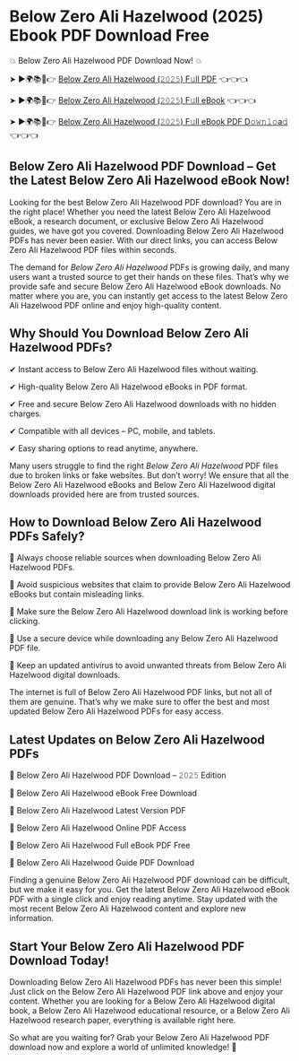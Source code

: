 # Below Zero Ali Hazelwood (2025) Ebook PDF Download Free

💥 Below Zero Ali Hazelwood PDF Download Now! 💥

➤ ►🌍📚📱👉 [Below Zero Ali Hazelwood (𝟸𝟶𝟸𝟻) F𝚞ll PDF](https://getpdf.xyz/below-zero-ali-hazelwood) 👈👈👈


➤ ►🌍📚📱👉 [Below Zero Ali Hazelwood (𝟸𝟶𝟸𝟻) F𝚞ll eBook](https://getpdf.xyz/below-zero-ali-hazelwood) 👈👈👈


➤ ►🌍📚📱👉 [Below Zero Ali Hazelwood (𝟸𝟶𝟸𝟻) F𝚞ll eBook PDF D𝚘𝚠𝚗𝚕𝚘a𝚍](https://getpdf.xyz/below-zero-ali-hazelwood) 👈👈👈


## Below Zero Ali Hazelwood PDF Download – Get the Latest Below Zero Ali Hazelwood eBook Now!

Looking for the best Below Zero Ali Hazelwood PDF download? You are in the right place! Whether you need the latest Below Zero Ali Hazelwood eBook, a research document, or exclusive Below Zero Ali Hazelwood guides, we have got you covered. Downloading Below Zero Ali Hazelwood PDFs has never been easier. With our direct links, you can access Below Zero Ali Hazelwood PDF files within seconds.

The demand for *Below Zero Ali Hazelwood* PDFs is growing daily, and many users want a trusted source to get their hands on these files. That’s why we provide safe and secure Below Zero Ali Hazelwood eBook downloads. No matter where you are, you can instantly get access to the latest Below Zero Ali Hazelwood PDF online and enjoy high-quality content.

## Why Should You Download Below Zero Ali Hazelwood PDFs?

✔ Instant access to Below Zero Ali Hazelwood files without waiting.

✔ High-quality Below Zero Ali Hazelwood eBooks in PDF format.

✔ Free and secure Below Zero Ali Hazelwood downloads with no hidden charges.

✔ Compatible with all devices – PC, mobile, and tablets.

✔ Easy sharing options to read anytime, anywhere.

Many users struggle to find the right *Below Zero Ali Hazelwood* PDF files due to broken links or fake websites. But don’t worry! We ensure that all the Below Zero Ali Hazelwood eBooks and Below Zero Ali Hazelwood digital downloads provided here are from trusted sources.

## How to Download Below Zero Ali Hazelwood PDFs Safely?

📌 Always choose reliable sources when downloading Below Zero Ali Hazelwood PDFs.

📌 Avoid suspicious websites that claim to provide Below Zero Ali Hazelwood eBooks but contain misleading links.

📌 Make sure the Below Zero Ali Hazelwood download link is working before clicking.

📌 Use a secure device while downloading any Below Zero Ali Hazelwood PDF file.

📌 Keep an updated antivirus to avoid unwanted threats from Below Zero Ali Hazelwood digital downloads.

The internet is full of Below Zero Ali Hazelwood PDF links, but not all of them are genuine. That’s why we make sure to offer the best and most updated Below Zero Ali Hazelwood PDFs for easy access.

## Latest Updates on Below Zero Ali Hazelwood PDFs

🔹 Below Zero Ali Hazelwood PDF Download – 𝟸𝟶𝟸𝟻 Edition

🔹 Below Zero Ali Hazelwood eBook Free Download

🔹 Below Zero Ali Hazelwood Latest Version PDF

🔹 Below Zero Ali Hazelwood Online PDF Access

🔹 Below Zero Ali Hazelwood Full eBook PDF Free

🔹 Below Zero Ali Hazelwood Guide PDF Download

Finding a genuine Below Zero Ali Hazelwood PDF download can be difficult, but we make it easy for you. Get the latest Below Zero Ali Hazelwood eBook PDF with a single click and enjoy reading anytime. Stay updated with the most recent Below Zero Ali Hazelwood content and explore new information.

## Start Your Below Zero Ali Hazelwood PDF Download Today!

Downloading Below Zero Ali Hazelwood PDFs has never been this simple! Just click on the Below Zero Ali Hazelwood PDF link above and enjoy your content. Whether you are looking for a Below Zero Ali Hazelwood digital book, a Below Zero Ali Hazelwood educational resource, or a Below Zero Ali Hazelwood research paper, everything is available right here.

So what are you waiting for? Grab your Below Zero Ali Hazelwood PDF download now and explore a world of unlimited knowledge! 🚀